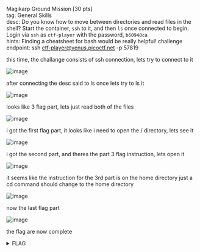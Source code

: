Magikarp Ground Mission [30 pts] \
tag: General Skills \
desc: Do you know how to move between directories and read files in the shell? Start the container, `ssh` to it, and then `ls` once connected to begin. Login via `ssh` as `ctf-player` with the password, `b60940ca` \
hints: Finding a cheatsheet for bash would be really helpful!
challenge endpoint: ssh ctf-player@venus.picoctf.net -p 57819

this time, the challange consists of ssh connection, lets try to connect to it

![image](https://github.com/Kae-Desu/ctfs/assets/87841341/cd414b83-33cd-499b-a622-8562ec704ebf)

after connecting the desc said to ls once lets try to ls it

![image](https://github.com/Kae-Desu/ctfs/assets/87841341/365aac1c-c3d2-4882-941f-fd5724b5dc0f)

looks like 3 flag part, lets just read both of the files

![image](https://github.com/Kae-Desu/ctfs/assets/87841341/bdf394ad-9602-4956-b696-5f670ed528c7)

i got the first flag part, it looks like i need to open the / directory, lets see it

![image](https://github.com/Kae-Desu/ctfs/assets/87841341/f93ed7d9-cf0f-4059-bb54-3b5ddbd95a54)

i got the second part, and theres the part 3 flag instruction, lets open it

![image](https://github.com/Kae-Desu/ctfs/assets/87841341/9e7f73d6-6540-4fc8-ba11-300a14e8dfba)

it seems like the instruction for the 3rd part is on the home directory just a cd command should change to the home directory

![image](https://github.com/Kae-Desu/ctfs/assets/87841341/23d28876-3f61-45c0-a0a0-4dd5e295ad7f)

now the last flag part

![image](https://github.com/Kae-Desu/ctfs/assets/87841341/09dfcb1d-4f07-4e47-adb9-a89bc96d101e)

the flag are now complete

<details>
  <summary>FLAG</summary>
  picoCTF{xxsh_0ut_0f_\/\/4t3r_c1754242}
</details>
